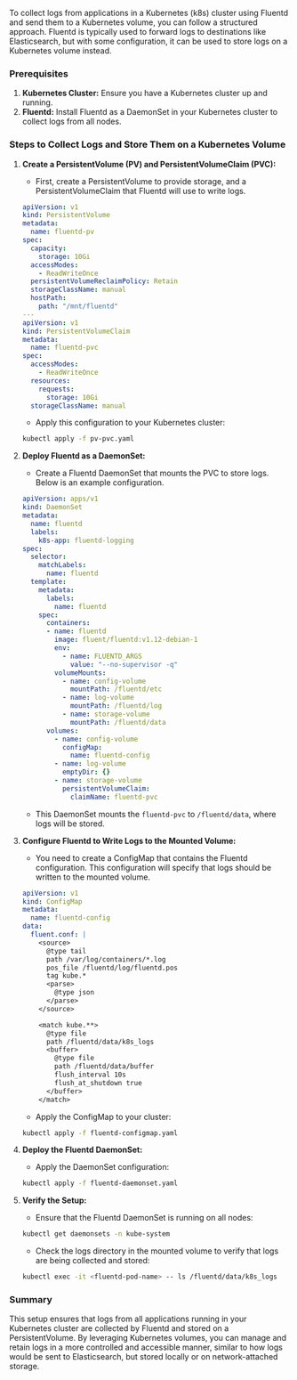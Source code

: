 To collect logs from applications in a Kubernetes (k8s) cluster using Fluentd and send them to a Kubernetes volume, you can follow a structured approach. Fluentd is typically used to forward logs to destinations like Elasticsearch, but with some configuration, it can be used to store logs on a Kubernetes volume instead.

### Prerequisites

1. **Kubernetes Cluster:** Ensure you have a Kubernetes cluster up and running.
2. **Fluentd:** Install Fluentd as a DaemonSet in your Kubernetes cluster to collect logs from all nodes.

### Steps to Collect Logs and Store Them on a Kubernetes Volume

1. **Create a PersistentVolume (PV) and PersistentVolumeClaim (PVC):**
   - First, create a PersistentVolume to provide storage, and a PersistentVolumeClaim that Fluentd will use to write logs.

   ```yaml
   apiVersion: v1
   kind: PersistentVolume
   metadata:
     name: fluentd-pv
   spec:
     capacity:
       storage: 10Gi
     accessModes:
       - ReadWriteOnce
     persistentVolumeReclaimPolicy: Retain
     storageClassName: manual
     hostPath:
       path: "/mnt/fluentd"
   ---
   apiVersion: v1
   kind: PersistentVolumeClaim
   metadata:
     name: fluentd-pvc
   spec:
     accessModes:
       - ReadWriteOnce
     resources:
       requests:
         storage: 10Gi
     storageClassName: manual
   ```

   - Apply this configuration to your Kubernetes cluster:

   ```bash
   kubectl apply -f pv-pvc.yaml
   ```

2. **Deploy Fluentd as a DaemonSet:**
   - Create a Fluentd DaemonSet that mounts the PVC to store logs. Below is an example configuration.

   ```yaml
   apiVersion: apps/v1
   kind: DaemonSet
   metadata:
     name: fluentd
     labels:
       k8s-app: fluentd-logging
   spec:
     selector:
       matchLabels:
         name: fluentd
     template:
       metadata:
         labels:
           name: fluentd
       spec:
         containers:
         - name: fluentd
           image: fluent/fluentd:v1.12-debian-1
           env:
             - name: FLUENTD_ARGS
               value: "--no-supervisor -q"
           volumeMounts:
             - name: config-volume
               mountPath: /fluentd/etc
             - name: log-volume
               mountPath: /fluentd/log
             - name: storage-volume
               mountPath: /fluentd/data
         volumes:
           - name: config-volume
             configMap:
               name: fluentd-config
           - name: log-volume
             emptyDir: {}
           - name: storage-volume
             persistentVolumeClaim:
               claimName: fluentd-pvc
   ```

   - This DaemonSet mounts the `fluentd-pvc` to `/fluentd/data`, where logs will be stored.

3. **Configure Fluentd to Write Logs to the Mounted Volume:**
   - You need to create a ConfigMap that contains the Fluentd configuration. This configuration will specify that logs should be written to the mounted volume.

   ```yaml
   apiVersion: v1
   kind: ConfigMap
   metadata:
     name: fluentd-config
   data:
     fluent.conf: |
       <source>
         @type tail
         path /var/log/containers/*.log
         pos_file /fluentd/log/fluentd.pos
         tag kube.*
         <parse>
           @type json
         </parse>
       </source>

       <match kube.**>
         @type file
         path /fluentd/data/k8s_logs
         <buffer>
           @type file
           path /fluentd/data/buffer
           flush_interval 10s
           flush_at_shutdown true
         </buffer>
       </match>
   ```

   - Apply the ConfigMap to your cluster:

   ```bash
   kubectl apply -f fluentd-configmap.yaml
   ```

4. **Deploy the Fluentd DaemonSet:**

   - Apply the DaemonSet configuration:

   ```bash
   kubectl apply -f fluentd-daemonset.yaml
   ```

5. **Verify the Setup:**
   - Ensure that the Fluentd DaemonSet is running on all nodes:

   ```bash
   kubectl get daemonsets -n kube-system
   ```

   - Check the logs directory in the mounted volume to verify that logs are being collected and stored:

   ```bash
   kubectl exec -it <fluentd-pod-name> -- ls /fluentd/data/k8s_logs
   ```

### Summary

This setup ensures that logs from all applications running in your Kubernetes cluster are collected by Fluentd and stored on a PersistentVolume. By leveraging Kubernetes volumes, you can manage and retain logs in a more controlled and accessible manner, similar to how logs would be sent to Elasticsearch, but stored locally or on network-attached storage.